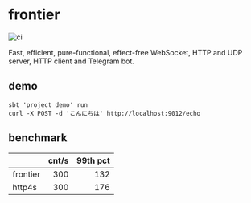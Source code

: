 # frontier

![ci](https://github.com/zero-deps/frontier/workflows/ci/badge.svg)

Fast, efficient, pure-functional, effect-free WebSocket, HTTP and UDP server, HTTP client and Telegram bot.

## demo

```
sbt 'project demo' run
curl -X POST -d 'こんにちは' http://localhost:9012/echo
```

## benchmark

|          | cnt/s | 99th pct |
| -------- | -----:| --------:|
| frontier |   300 |      132 |
| http4s   |   300 |      176 |
